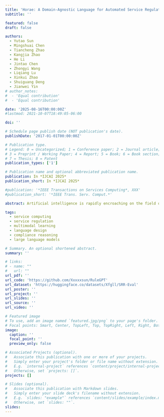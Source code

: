 ```yaml
---
title: 'Horae: A Domain-Agnostic Language for Automated Service Regulation'
subtitle: ''

featured: false
draft: false

authors:
  - Yutao Sun
  - Mingshuai Chen
  - Tiancheng Zhao
  - Kangjia Zhao
  - He Li
  - Jintao Chen
  - Zhongyi Wang
  - Liqiang Lu
  - Xinkui Zhao
  - Shuiguang Deng
  - Jianwei Yin
# author_notes:
#  - 'Equal contribution'
#  - 'Equal contribution'

date: '2025-08-16T00:00:00Z'
#lastmod: 2021-10-07T18:49:05-06:00

doi: ''

# Schedule page publish date (NOT publication's date).
publishDate: '2017-01-01T00:00:00Z'

# Publication type.
# Legend: 0 = Uncategorized; 1 = Conference paper; 2 = Journal article;
# 3 = Preprint / Working Paper; 4 = Report; 5 = Book; 6 = Book section;
# 7 = Thesis; 8 = Patent
publication_types: ['1']

# Publication name and optional abbreviated publication name.
publication: In *IJCAI 2025*
publication_short: In *IJCAI 2025*

#publication: '*IEEE Transactions on Services Computing*, XXX'
#publication_short: '*IEEE Trans. Serv. Comput.*'

abstract: Artificial intelligence is rapidly encroaching on the field of service regulation. However, existing AI-based regulation techniques are often tailored to specific application domains and thus are difficult to generalize in an automated manner. This paper presents <span style="font-variant:small-caps;">Horae</span>, a unified specification language for modeling (multimodal) regulation rules across a diverse set of domains. We showcase how <span style="font-variant:small-caps;">Horae</span> facilitates an intelligent service regulation pipeline by further exploiting a fine-tuned large language model named RuleGPT that automates the <span style="font-variant:small-caps;">Horae</span> modeling process, thereby yielding an end-to-end framework for fully automated intelligent service regulation. The feasibility and effectiveness of our framework are demonstrated over a benchmark of various real-world regulation domains. In particular, we show that our open-sourced, fine-tuned RuleGPT with 7B parameters suffices to outperform GPT-3.5 and perform on par with GPT-4o.

tags:
  - service computing
  - service regulation
  - multimodal learning
  - language design
  - compliance reasoning
  - large language models

# Summary. An optional shortened abstract.
summary: ''

# links:
# - name: ""
#   url: ""
url_pdf: ''
url_code: 'https://github.com/Xxxxxsun/RuleGPT'
url_dataset: 'https://huggingface.co/datasets/Xfgll/SRR-Eval'
url_poster: ''
url_project: ''
url_slides: ''
url_source: ''
url_video: ''

# Featured image
# To use, add an image named `featured.jpg/png` to your page's folder.
# Focal points: Smart, Center, TopLeft, Top, TopRight, Left, Right, BottomLeft, Bottom, BottomRight.
image:
  caption: ''
  focal_point: ''
  preview_only: false

# Associated Projects (optional).
#   Associate this publication with one or more of your projects.
#   Simply enter your project's folder or file name without extension.
#   E.g. `internal-project` references `content/project/internal-project/index.md`.
#   Otherwise, set `projects: []`.
projects: []

# Slides (optional).
#   Associate this publication with Markdown slides.
#   Simply enter your slide deck's filename without extension.
#   E.g. `slides: "example"` references `content/slides/example/index.md`.
#   Otherwise, set `slides: ""`.
slides:
---
```


<!-- {{% callout note %}}
Click the _Cite_ button above to demo the feature to enable visitors to import publication metadata into their reference management software.
{{% /callout %}} -->
